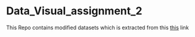 # Data_Visual_assignment_2
This Repo contains modified datasets which is extracted from this <a href="https://www.kaggle.com/dorbicycle/world-foodfeed-production" target="_blank" rel="noopener">this</a> link

